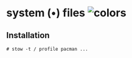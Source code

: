 # system (•) files ![colors](https://user-images.githubusercontent.com/24392180/202919385-74f1d901-459c-4e5b-8b84-a8a853ea4d46.png)


## Installation

```
# stow -t / profile pacman ...
```